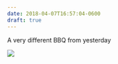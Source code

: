 ```yaml
---
date: 2018-04-07T16:57:04-0600
draft: true
---
```




A very different BBQ from yesterday

![](/images/2018/c058c15c13.jpg)




